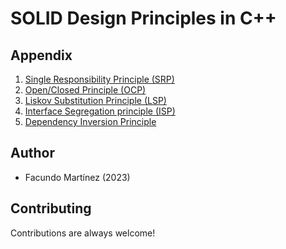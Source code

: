 # SOLID Design Principles in C++

## Appendix

1. [Single Responsibility Principle (SRP)](https://github.com/fx-biocoder/solid-in-cpp)
2. [Open/Closed Principle (OCP)](https://github.com/fx-biocoder/solid-in-cpp)
3. [Liskov Substitution Principle (LSP)](https://github.com/fx-biocoder/solid-in-cpp)
4. [Interface Segregation principle (ISP)](https://github.com/fx-biocoder/solid-in-cpp)
5. [Dependency Inversion Principle](https://github.com/fx-biocoder/solid-in-cpp)



## Author

- Facundo Martínez (2023)




## Contributing

Contributions are always welcome!